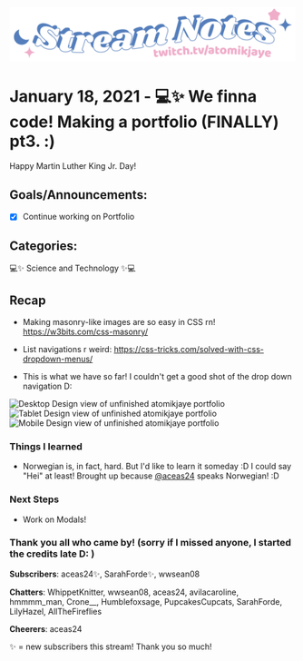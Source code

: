 [![atomikjaye Stream Notes](https://raw.githubusercontent.com/atomikjaye/Stream-Notes/master/assets/twitch-panelStream-Notes.png)](http://www.twitch.tv/atomikjaye)
# January 18, 2021 - 💻✨ We finna code! Making a portfolio (FINALLY) pt3. :)

Happy Martin Luther King Jr. Day!

## Goals/Announcements:
- [x] Continue working on Portfolio
 
## Categories: 
💻✨ Science and Technology ✨💻


## Recap
- Making masonry-like images are so easy in CSS rn! https://w3bits.com/css-masonry/
- List navigations r weird: https://css-tricks.com/solved-with-css-dropdown-menus/

- This is what we have so far! I couldn't get a good shot of the drop down navigation D:

<img alt="Desktop Design view of unfinished atomikjaye portfolio" src="https://i.imgur.com/kHptR3K.png" height="200">
<img alt="Tablet Design view of unfinished atomikjaye portfolio" src="https://i.imgur.com/NPYZkhT.png" height="200">
<img alt="Mobile Design view of unfinished atomikjaye portfolio" src="https://i.imgur.com/VcFEwyM.png" height="200">


### Things I learned
- Norwegian is, in fact, hard. But I'd like to learn it someday :D I could say "Hei" at least! Brought up because [@aceas24](http://www.twitch.tv/aceas24) speaks Norwegian! :D


### Next Steps
-  Work on Modals!

### Thank you all who came by! (sorry if I missed anyone, I started the credits late D: ) ###

**Subscribers**: aceas24✨, SarahForde✨, wwsean08

**Chatters**: WhippetKnitter, wwsean08, aceas24, avilacaroline, hmmmm_man, Crone__, Humblefoxsage, PupcakesCupcats, SarahForde, LilyHazel, AllTheFireflies

**Cheerers**: aceas24

✨ = new subscribers this stream! Thank you so much!
